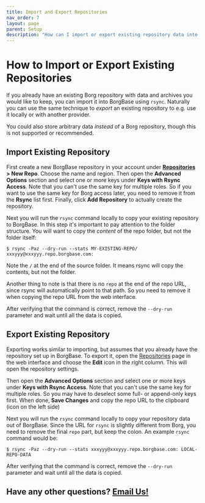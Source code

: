 ```yaml
---
title: Import and Export Repositories
nav_order: 7
layout: page
parent: Setup
description: "How can I import or export existing repository data into BorgBase?"
---
```

# How to Import or Export Existing Repositories

If you already have an existing Borg repository with data and archives you would like to keep, you can import it into BorgBase using `rsync`. Naturally you can use the same technique to *export* an existing repository to e.g. use it locally or with another provider.

You could also store arbitrary data *instead* of a Borg repository, though this is not supported or recommended.

## Import Existing Repository

First create a new BorgBase repository in your account under **[Repositories](https://www.borgbase.com/repositories) > New Repo**. Choose the name and region. Then open the **Advanced Options** section and select one or more keys under **Keys with Rsync Access**. Note that you can't use the same key for multiple roles. So if you want to use the same key for Borg access later, you need to remove it from the **Rsync** list first. Finally, click **Add Repository** to actually create the repository.

Next you will run the `rsync` command locally to copy your existing repository to BorgBase. In this step it's important to pay attention to the folder structure. You will want to copy the *content* of the repo folder, but not the folder itself:

```
$ rsync -Paz --dry-run --stats MY-EXISTING-REPO/ xxxyyy@xxxyyy.repo.borgbase.com:
```

Note the `/` at the end of the source folder. It means rsync will copy the contents, but not the folder.

Another thing to note is that there is no `repo` at the end of the repo URL, since rsync will automatically point to that path. So you need to remove it when copying the repo URL from the web interface.

After verifying that the command is correct, remove the `--dry-run` parameter and wait until all the data is copied.


## Export Existing Repository

Exporting works similar to importing, but assumes that you already have the repository set up in BorgBase. To export it, open the [Repositories](https://www.borgbase.com/repositories) page in the web interface and choose the **Edit** icon in the right column. This will open the repository settings.

Then open the **Advanced Options** section and select one or more keys under **Keys with Rsync Access**. Note that you can't use the same key for multiple roles. So you may have to deselect some full- or append-only keys first. When done, **Save Changes** and copy the repo URL to the clipboard (icon on the left side)

Next you will run the `rsync` command locally to copy your repository data out of BorgBase. Since the URL for `rsync` is slightly different from Borg, you need to remove the final `repo` part, but keep the colon. An example `rsync` command would be:

```
$ rsync -Paz --dry-run --stats xxxyyy@xxxyyy.repo.borgbase.com: LOCAL-REPO-DATA
```

After verifying that the command is correct, remove the `--dry-run` parameter and wait until all the data is copied.

## Have any other questions? [Email Us!](mailto:hello@borgbase.com)
